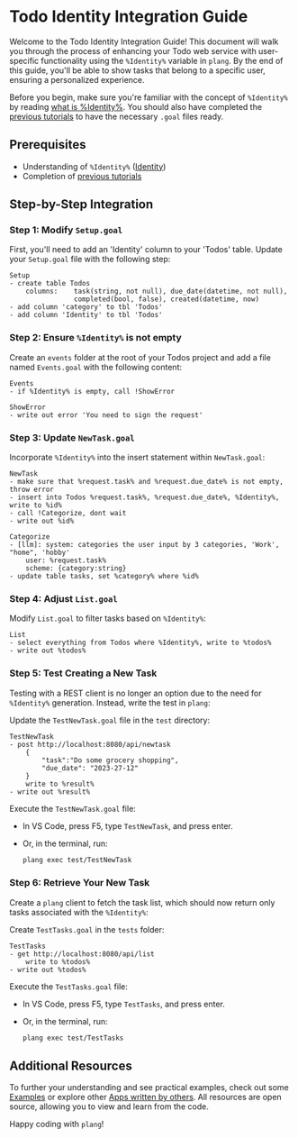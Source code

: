 # Todo Identity Integration Guide

Welcome to the Todo Identity Integration Guide! This document will walk you through the process of enhancing your Todo web service with user-specific functionality using the `%Identity%` variable in `plang`. By the end of this guide, you'll be able to show tasks that belong to a specific user, ensuring a personalized experience.

Before you begin, make sure you're familiar with the concept of `%Identity%` by reading [what is %Identity%](./Identity.md). You should also have completed the [previous tutorials](./Todo_webservice.md) to have the necessary `.goal` files ready.

## Prerequisites

- Understanding of `%Identity%` ([Identity](./Identity.md))
- Completion of [previous tutorials](./Todo_webservice.md)

## Step-by-Step Integration

### Step 1: Modify `Setup.goal`

First, you'll need to add an 'Identity' column to your 'Todos' table. Update your `Setup.goal` file with the following step:

```plang
Setup
- create table Todos 
    columns:    task(string, not null), due_date(datetime, not null), 
                completed(bool, false), created(datetime, now)
- add column 'category' to tbl 'Todos'    
- add column 'Identity' to tbl 'Todos'             
```

### Step 2: Ensure `%Identity%` is not empty

Create an `events` folder at the root of your Todos project and add a file named `Events.goal` with the following content:

```plang
Events
- if %Identity% is empty, call !ShowError

ShowError
- write out error 'You need to sign the request'
```

### Step 3: Update `NewTask.goal`

Incorporate `%Identity%` into the insert statement within `NewTask.goal`:

```plang
NewTask
- make sure that %request.task% and %request.due_date% is not empty, throw error
- insert into Todos %request.task%, %request.due_date%, %Identity%, write to %id%
- call !Categorize, dont wait
- write out %id%

Categorize
- [llm]: system: categories the user input by 3 categories, 'Work', "home", 'hobby'
    user: %request.task%
    scheme: {category:string}
- update table tasks, set %category% where %id%
```

### Step 4: Adjust `List.goal`

Modify `List.goal` to filter tasks based on `%Identity%`:

```plang
List
- select everything from Todos where %Identity%, write to %todos%
- write out %todos%
```

### Step 5: Test Creating a New Task

Testing with a REST client is no longer an option due to the need for `%Identity%` generation. Instead, write the test in `plang`:

Update the `TestNewTask.goal` file in the `test` directory:

```plang
TestNewTask
- post http://localhost:8080/api/newtask
    {
        "task":"Do some grocery shopping",
        "due_date": "2023-27-12"
    }
    write to %result%
- write out %result%
```

Execute the `TestNewTask.goal` file:

- In VS Code, press F5, type `TestNewTask`, and press enter.
- Or, in the terminal, run:

    ```bash
    plang exec test/TestNewTask
    ```

### Step 6: Retrieve Your New Task

Create a `plang` client to fetch the task list, which should now return only tasks associated with the `%Identity%`:

Create `TestTasks.goal` in the `tests` folder:

```plang
TestTasks
- get http://localhost:8080/api/list
    write to %todos%
- write out %todos%
```

Execute the `TestTasks.goal` file:

- In VS Code, press F5, type `TestTasks`, and press enter.
- Or, in the terminal, run:

    ```bash
    plang exec test/TestTasks
    ```

## Additional Resources

To further your understanding and see practical examples, check out some [Examples](https://github.com/PLangHQ/plang/tree/main/Tests) or explore other [Apps written by others](https://github.com/PLangHQ/apps). All resources are open source, allowing you to view and learn from the code.

Happy coding with `plang`!